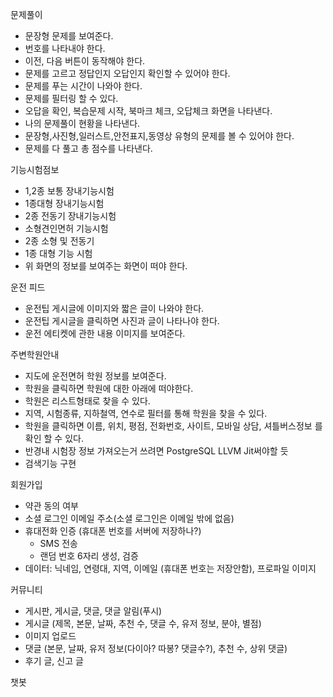 문제풀이

- 문장형 문제를 보여준다.
- 번호를 나타내야 한다.
- 이전, 다음 버튼이 동작해야 한다.
- 문제를 고르고 정답인지 오답인지 확인할 수 있어야 한다.
- 문제를 푸는 시간이 나와야 한다.
- 문제를 필터링 할 수 있다.
- 오답을 확인, 복습문제 시작, 북마크 체크, 오답체크 화면을 나타낸다. 
- 나의 문제풀이 현황을 나타낸다.
- 문장형,사진형,일러스트,안전표지,동영상 유형의 문제를 볼 수 있어야 한다.
- 문제를 다 풀고 총 점수를 나타낸다.



기능시험점보

- 1,2종 보통 장내기능시험
- 1종대형 장내기능시험
- 2종 전동기 장내기능시험
- 소형견인면허 기능시험
- 2종 소형 및 전동기 
- 1종 대형 기능 시험 
- 위 화면의 정보를 보여주는 화면이 떠야 한다.



운전 피드

- 운전팁 게시글에 이미지와 짧은 글이 나와야 한다.
- 운전팁 게시글을 클릭하면 사진과 글이 나타나야 한다.
- 운전 에티켓에 관한 내용 이미지를 보여준다.



주변학원안내

- 지도에 운전면허 학원 정보를 보여준다.
- 학원을 클릭하면 학원에 대한 아래에 떠야한다.
- 학원은 리스트형태로 찾을 수 있다.
- 지역, 시험종류, 지하철역, 연수로 필터를 통해 학원을 찾을 수 있다.
- 학원을 클릭하면 이름, 위치, 평점, 전화번호, 사이트, 모바일 상담, 셔틀버스정보 를 확인 할 수 있다.
- 반경내 시험장 정보 가져오는거 쓰려면 PostgreSQL LLVM Jit써야할 듯
- 검색기능 구현



회원가입

- 약관 동의 여부
- 소셜 로그인 이메일 주소(소셜 로그인은 이메일 밖에 없음)
- 휴대전화 인증 (휴대폰 번호를 서버에 저장하나?)
  - SMS 전송
  - 랜덤 번호 6자리 생성, 검증
- 데이터: 닉네임, 연령대, 지역, 이메일 (휴대폰 번호는 저장안함), 프로파일 이미지




커뮤니티

- 게시판, 게시글, 댓글, 댓글 알림(푸시)
- 게시글 (제목, 본문, 날짜, 추천 수, 댓글 수, 유저 정보, 분야, 별점)
- 이미지 업로드
- 댓글 (본문, 날짜, 유저 정보(다이아? 따봉? 댓글수?), 추천 수, 상위 댓글)
- 후기 글, 신고 글



챗봇
